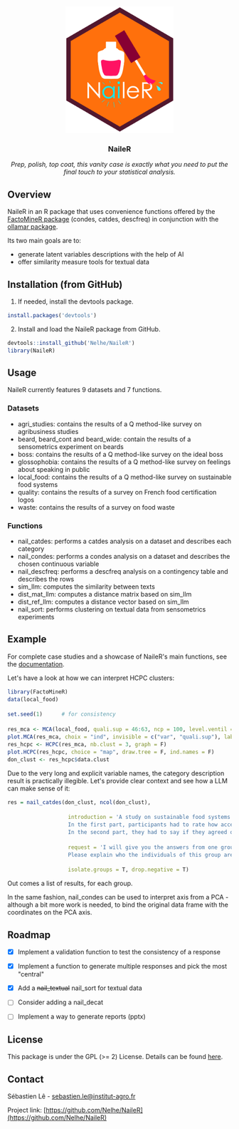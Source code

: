 <br />
<div align="center">
  <a href="https://github.com/Nelhe/NaileR">
    <img src="images/Nailer_final.png" alt="Logo" width="244" height="284">
  </a>

  <h3 align="center">NaileR</h3>

  <p align="center">
    <i>Prep, polish, top coat, this vanity case is exactly what you need to put the final touch to your statistical analysis.</i>
</div>



## Overview

NaileR in an R package that uses convenience functions offered by the <a href="https://CRAN.R-project.org/package=FactoMineR">FactoMineR package</a> (condes, catdes, descfreq) in conjunction with the <a href="https://CRAN.R-project.org/package=ollamar">ollamar package</a>.

Its two main goals are to:
* generate latent variables descriptions with the help of AI
* offer similarity measure tools for textual data



## Installation (from GitHub)

1. If needed, install the devtools package.
``` r
install.packages('devtools')
```

2. Install and load the NaileR package from GitHub.
``` r
devtools::install_github('Nelhe/NaileR')
library(NaileR)
```

## Usage

NaileR currently features 9 datasets and 7 functions.

### Datasets

* agri_studies: contains the results of a Q method-like survey on agribusiness studies
* beard, beard_cont and beard_wide: contain the results of a sensometrics experiment on beards
* boss: contains the results of a Q method-like survey on the ideal boss
* glossophobia: contains the results of a Q method-like survey on feelings about speaking in public
* local_food: contains the results of a Q method-like survey on sustainable food systems
* quality: contains the results of a survey on French food certification logos
* waste: contains the results of a survey on food waste

### Functions

* nail_catdes: performs a catdes analysis on a dataset and describes each category
* nail_condes: performs a condes analysis on a dataset and describes the chosen continuous variable
* nail_descfreq: performs a descfreq analysis on a contingency table and describes the rows
* sim_llm: computes the similarity between texts
* dist_mat_llm: computes a distance matrix based on sim_llm
* dist_ref_llm: computes a distance vector based on sim_llm
* nail_sort: performs clustering on textual data from sensometrics experiments

## Example

For complete case studies and a showcase of NaileR's main functions, see the [documentation](https://github.com/Nelhe/NaileR/tree/master/doc).

Let's have a look at how we can interpret HCPC clusters:

``` r
library(FactoMineR)
data(local_food)

set.seed(1)      # for consistency

res_mca <- MCA(local_food, quali.sup = 46:63, ncp = 100, level.ventil = 0.05, graph = F)
plot.MCA(res_mca, choix = "ind", invisible = c("var", "quali.sup"), label = "none")
res_hcpc <- HCPC(res_mca, nb.clust = 3, graph = F)
plot.HCPC(res_hcpc, choice = "map", draw.tree = F, ind.names = F)
don_clust <- res_hcpc$data.clust
```

Due to the very long and explicit variable names, the category description result is practically illegible. Let's provide clear context and see how a LLM can make sense of it:

``` r
res = nail_catdes(don_clust, ncol(don_clust),
                   
                   introduction = 'A study on sustainable food systems was led on several French participants. This study had 2 parts. 
                   In the first part, participants had to rate how acceptable "a food system that..." (e.g, "a food system that only uses renewable energy") was to them.
                   In the second part, they had to say if they agreed or disagreed with some statements.',
                   
                   request = 'I will give you the answers from one group.
                   Please explain who the individuals of this group are, what their beliefs are. Then, give this group a new name, and explain why you chose this name.',
                   
                   isolate.groups = T, drop.negative = T)
```

Out comes a list of results, for each group.

In the same fashion, nail_condes can be used to interpret axis from a PCA - although a bit more work is needed, to bind the original data frame with the coordinates on the PCA axis.


## Roadmap

- [X] Implement a validation function to test the consistency of a response
- [X] Implement a function to generate multiple responses and pick the most "central"
- [X] Add a <s>nail_textual</s> nail_sort for textual data
- [ ] Consider adding a nail_decat
- [ ] Implement a way to generate reports (pptx)


## License

This package is under the GPL (>= 2) License. Details can be found [here](https://cran.r-project.org/web/licenses/).

## Contact

Sébastien Lê - sebastien.le@institut-agro.fr

Project link: [https://github.com/Nelhe/NaileR](https://github.com/Nelhe/NaileR)
